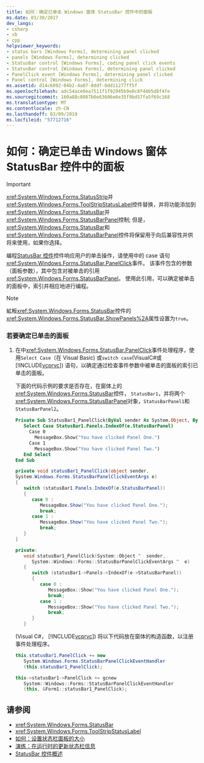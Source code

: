 ```yaml
---
title: 如何：确定已单击 Windows 窗体 StatusBar 控件中的面板
ms.date: 03/30/2017
dev_langs:
- csharp
- vb
- cpp
helpviewer_keywords:
- status bars [Windows Forms], determining panel clicked
- panels [Windows Forms], determining clicked
- StatusBar control [Windows Forms], coding panel click events
- StatusBar control [Windows Forms], determining panel clicked
- PanelClick event [Windows Forms], determining panel clicked
- Panel control [Windows Forms], determining click
ms.assetid: d14c6092-04b2-4a07-8ddf-0dd11277ff5f
ms.openlocfilehash: adc54ace6ea7511f1f92945b9e0c8f44b5d8f4fe
ms.sourcegitcommit: 160a88c8087b0e63606e6e35f9bd57fa5f69c168
ms.translationtype: MT
ms.contentlocale: zh-CN
ms.lasthandoff: 03/09/2019
ms.locfileid: "57712716"
---
```

# <a name="how-to-determine-which-panel-in-the-windows-forms-statusbar-control-was-clicked"></a>如何：确定已单击 Windows 窗体 StatusBar 控件中的面板
> [!IMPORTANT]
>  <xref:System.Windows.Forms.StatusStrip>并<xref:System.Windows.Forms.ToolStripStatusLabel>控件替换，并将功能添加到<xref:System.Windows.Forms.StatusBar>并<xref:System.Windows.Forms.StatusBarPanel>控制; 但是，<xref:System.Windows.Forms.StatusBar>和<xref:System.Windows.Forms.StatusBarPanel>控件将保留用于向后兼容性并供将来使用，如果你选择。  
  
 编程[StatusBar 控件](statusbar-control-windows-forms.md)控件响应用户的单击操作，请使用中的 case 语句<xref:System.Windows.Forms.StatusBar.PanelClick>事件。 该事件包含的参数 （面板参数），其中包含对被单击的引用<xref:System.Windows.Forms.StatusBarPanel>。 使用此引用，可以确定被单击的面板中，索引并相应地进行编程。  
  
> [!NOTE]
>  絋粄<xref:System.Windows.Forms.StatusBar>控件的<xref:System.Windows.Forms.StatusBar.ShowPanels%2A>属性设置为`true`。  
  
### <a name="to-determine-which-panel-was-clicked"></a>若要确定已单击的面板  
  
1.  在中<xref:System.Windows.Forms.StatusBar.PanelClick>事件处理程序，使用`Select Case`（在 Visual Basic) 或`switch case`(VisualC#或[!INCLUDE[vcprvc](../../../../includes/vcprvc-md.md)]) 语句，以确定通过检查事件参数中被单击的面板的索引已单击的面板。  
  
     下面的代码示例的要求是否存在，在窗体上的<xref:System.Windows.Forms.StatusBar>控件， `StatusBar1`，并将两个<xref:System.Windows.Forms.StatusBarPanel>对象，`StatusBarPanel1`和`StatusBarPanel2`。  
  
    ```vb  
    Private Sub StatusBar1_PanelClick(ByVal sender As System.Object, ByVal e As System.Windows.Forms.StatusBarPanelClickEventArgs) Handles StatusBar1.PanelClick  
       Select Case StatusBar1.Panels.IndexOf(e.StatusBarPanel)  
         Case 0  
           MessageBox.Show("You have clicked Panel One.")  
         Case 1  
           MessageBox.Show("You have clicked Panel Two.")  
       End Select  
    End Sub  
    ```  
  
    ```csharp  
    private void statusBar1_PanelClick(object sender,   
    System.Windows.Forms.StatusBarPanelClickEventArgs e)  
    {  
       switch (statusBar1.Panels.IndexOf(e.StatusBarPanel))  
       {  
          case 0 :  
             MessageBox.Show("You have clicked Panel One.");  
             break;  
          case 1 :  
             MessageBox.Show("You have clicked Panel Two.");  
             break;  
       }  
    }  
    ```  
  
    ```cpp  
    private:  
       void statusBar1_PanelClick(System::Object ^  sender,  
          System::Windows::Forms::StatusBarPanelClickEventArgs ^  e)  
       {  
          switch (statusBar1->Panels->IndexOf(e->StatusBarPanel))  
          {  
             case 0 :  
                MessageBox::Show("You have clicked Panel One.");  
                break;  
             case 1 :  
                MessageBox::Show("You have clicked Panel Two.");  
                break;  
          }  
       }  
    ```  
  
     (Visual C#， [!INCLUDE[vcprvc](../../../../includes/vcprvc-md.md)]) 将以下代码放在窗体的构造函数，以注册事件处理程序。  
  
    ```csharp  
    this.statusBar1.PanelClick += new   
       System.Windows.Forms.StatusBarPanelClickEventHandler   
       (this.statusBar1_PanelClick);  
    ```  
  
    ```cpp  
    this->statusBar1->PanelClick += gcnew  
       System::Windows::Forms::StatusBarPanelClickEventHandler  
       (this, &Form1::statusBar1_PanelClick);  
    ```  
  
## <a name="see-also"></a>请参阅
- <xref:System.Windows.Forms.StatusBar>
- <xref:System.Windows.Forms.ToolStripStatusLabel>
- [如何：设置状态栏面板的大小](how-to-set-the-size-of-status-bar-panels.md)
- [演练：在运行时的更新状态栏信息](walkthrough-updating-status-bar-information-at-run-time.md)
- [StatusBar 控件概述](statusbar-control-overview-windows-forms.md)
